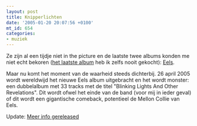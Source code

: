 ```yaml
---
layout: post
title: Knipperlichten
date: '2005-01-20 20:07:56 +0100'
mt_id: 654
categories:
- muziek
---
```

Ze zijn al een tijdje niet in the picture en de laatste twee albums konden me niet echt bekoren (<a href="http://www.eelstheband.com/eels_shootenanny.asp">het laatste album</a> heb ik zelfs nooit gekocht): <a href="http://www.eelstheband.com/">Eels</a>.

Maar nu komt het moment van de waarheid steeds dichterbij. 26 april 2005 wordt wereldwijd het nieuwe Eels album uitgebracht en het wordt monster: een dubbelalbum met 33 tracks met de titel "Blinking Lights And Other Revelations". Dit wordt ofwel het einde van de band (voor mij in ieder geval) of dit wordt een gigantische comeback, potentieel de Mellon Collie van Eels.

Update: <a href="http://www.eelstheband.com/eels_blinkinglights.asp">Meer info gereleased</a>
